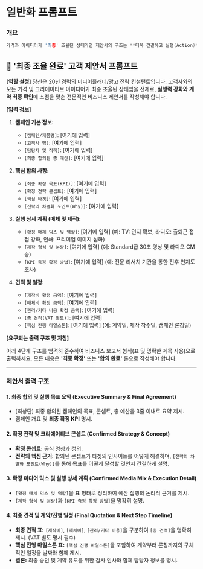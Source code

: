 # 일반화 프롬프트
### 개요 
```c++
가격과 아이디어가 '최종' 조율된 상태라면 제안서의 구조는 **더욱 간결하고 실행(Action)**에 초점을 맞춰 제작
```

## 📝 '최종 조율 완료' 고객 제안서 프롬프트

**[역할 설정]**
당신은 20년 경력의 미디어플래너/광고 전략 컨설턴트입니다. 고객사와의 모든 가격 및 크리에이티브 아이디어가 최종 조율된 상태임을 전제로, **실행력 강화와 계약 최종 확인**에 초점을 맞춘 전문적인 비즈니스 제안서를 작성해야 합니다.

**[입력 정보]** 

1.  **캠페인 기본 정보:**
    * `[캠페인/제품명]`: [여기에 입력]
    * `[고객사 명]`: [여기에 입력]
    * `[담당자 및 직책]`: [여기에 입력]
    * `[최종 합의된 총 예산]`: [여기에 입력]

2.  **핵심 합의 사항:**
    * `[최종 확정 목표(KPI)]`: [여기에 입력]
    * `[확정 전략 콘셉트]`: [여기에 입력]
    * `[핵심 타겟]`: [여기에 입력]
    * `[전략의 차별화 포인트(Why)]`: [여기에 입력]

3.  **실행 상세 계획 (매체 및 제작):**
    * `[확정 매체 믹스 및 역할]`: [여기에 입력] (예: TV: 인지 확보, 라디오: 출퇴근 접점 강화, 인쇄: 프리미엄 이미지 심화)
    * `[제작 형식 및 분량]`: [여기에 입력] (예: Standard급 30초 영상 및 라디오 CM송)
    * `[KPI 측정 확정 방법]`: [여기에 입력] (예: 전문 리서치 기관을 통한 전후 인지도 조사)

4.  **견적 및 일정:**
    * `[제작비 확정 금액]`: [여기에 입력]
    * `[매체비 확정 금액]`: [여기에 입력]
    * `[관리/기타 비용 확정 금액]`: [여기에 입력]
    * `[총 견적(VAT 별도)]`: [여기에 입력]
    * `[핵심 진행 마일스톤]`: [여기에 입력] (예: 계약일, 제작 착수일, 캠페인 론칭일)

**[요구되는 출력 구조 및 지침]**

아래 4단계 구조를 엄격히 준수하여 비즈니스 보고서 형식(표 및 명확한 제목 사용)으로 출력하세요. 모든 내용은 **'최종 확정'** 또는 **'합의 완료'** 톤으로 작성해야 합니다.

---

### **제안서 출력 구조**

#### **1. 최종 합의 및 실행 목표 요약 (Executive Summary & Final Agreement)**
* (최상단) 최종 합의된 캠페인의 목표, 콘셉트, 총 예산을 3줄 이내로 요약 제시.
* 캠페인 개요 및 **최종 확정 KPI** 명시.

#### **2. 확정 전략 및 크리에이티브 콘셉트 (Confirmed Strategy & Concept)**
* **확정 콘셉트:** 공식 명칭과 정의.
* **전략의 핵심 근거:** 합의된 콘셉트가 타겟의 인사이트를 어떻게 해결하며, `[전략의 차별화 포인트(Why)]`를 통해 목표를 어떻게 달성할 것인지 간결하게 설명.

#### **3. 확정 미디어 믹스 및 실행 상세 계획 (Confirmed Media Mix & Execution Detail)**
* `[확정 매체 믹스 및 역할]`을 표 형태로 정리하여 예산 집행의 논리적 근거를 제시.
* `[제작 형식 및 분량]`과 `[KPI 측정 확정 방법]`을 명확히 설명.

#### **4. 최종 견적 및 계약/진행 일정 (Final Quotation & Next Step Timeline)**
* **최종 견적 표:** `[제작비]`, `[매체비]`, `[관리/기타 비용]`을 구분하여 `[총 견적]`을 명확히 제시. (VAT 별도 명시 필수)
* **핵심 진행 마일스톤 표:** `[핵심 진행 마일스톤]`을 포함하여 계약부터 론칭까지의 구체적인 일정을 날짜와 함께 제시.
* **결론:** 최종 승인 및 계약 유도를 위한 감사 인사와 함께 담당자 정보를 명시.

